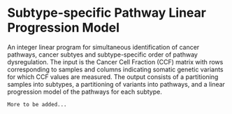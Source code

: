 # Subtype-specific Pathway Linear Progression Model

An integer linear program for simultaneous identification of cancer pathways, cancer subtyes and subtype-specific order of pathway dysregulation. The input is the Cancer Cell Fraction (CCF) matrix with rows corresponding to samples and columns indicating somatic genetic variants for which CCF values are measured. The output consists of a partitioning samples into subtypes, a partitioning of variants into pathways, and a linear progression model of the pathways for each subtype.

`More to be added...`
